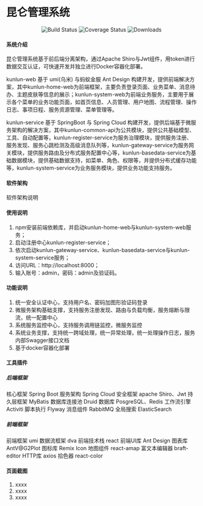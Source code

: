 # 昆仑管理系统

<p align="center"> 
    <img src="https://img.shields.io/circleci/project/vuejs/vue/dev.svg" alt="Build Status">
    <img src="https://img.shields.io/badge/Spring%20Cloud-Greenwich.SR5.RELEASE-blue.svg" alt="Coverage Status">
    <img src="https://img.shields.io/badge/Spring%20Boot-2.1.12.RELEASE-blue.svg" alt="Downloads">
</p>

#### 系统介绍
昆仑管理系统基于前后端分离架构，通过Apache Shiro与Jwt组件，用token进行数据交互认证，可快速开发并独立进行Docker容器化部署。

kunlun-web 基于 umi(乌米) 与蚂蚁金服 Ant Design 构建开发，提供前端解决方案，其中kunlun-home-web为前端框架，主要负责登录页面、业务菜单、消息待办、主题皮肤等信息的展示；kunlun-system-web为前端业务服务，主要用于展示各个菜单的业务功能页面，如首页信息、人员管理、用户地图、流程管理、操作日志、事项日程、服务资源管理、菜单管理等。

kunlun-service 基于 SpringBoot 与 Spring Cloud 构建开发，提供后端基于微服务架构的解决方案，其中kunlun-common-api为公共模块，提供公共基础模型、工具、自动配置等，kunlun-register-service为服务治理模块，提供服务注册、服务发现、服务心跳检测及高级消息队列等，kunlun-gateway-service为服务网关模块，提供服务路由及分布式服务配置中心等，kunlun-basedata-service为基础数据模块，提供基础数据支持，如菜单、角色、权限等，并提供分布式缓存功能等，kunlun-system-service为业务服务模块，提供业务功能支持服务。


#### 软件架构
软件架构说明


#### 使用说明

1.  npm安装前端依赖库，并启动kunlun-home-web与kunlun-system-web服务；
2.  启动注册中心kunlun-register-service；
3.  依次启动kunlun-gateway-service、kunlun-basedata-service与kunlun-system-service服务；
4.  访问URL：http://localhost:8000；
5.  输入账号：admin，密码：admin及验证码。


#### 功能说明

1.  统一安全认证中心，支持用户名、密码加图形验证码登录
2.  微服务架构基础支撑，支持服务注册发现、路由与负载均衡，服务熔断与限流，统一配置中心
3.  系统服务监控中心，支持服务调用链监控，微服务监控
4.  系统业务支撑，支持统一跨域处理，统一异常处理，统一处理操作日志，服务内部Swagger接口文档
5.  基于docker容器化部署


#### 工具插件

##### 后端框架

核心框架                Spring Boot
服务架构                Spring Cloud
安全框架                apache Shiro、Jwt
持久层框架              MyBatis
数据库连接池            Druid
数据库                  PosgreSQL、Redis
工作流引擎              Activiti
脚本执行                Flyway
消息组件                RabbitMQ
全局搜索                ElasticSearch

##### 前端框架

前端框架                umi
数据流框架              dva
前端技术栈              react
前端UI库                Ant Design
图表库                  AntV@G2Plot
图标库                  Remix Icon
地图组件                react-amap
富文本编辑器            braft-editor
HTTP库                  axios
拾色器                  react-color


#### 页面截图

1.  xxxx
2.  xxxx
3.  xxxx